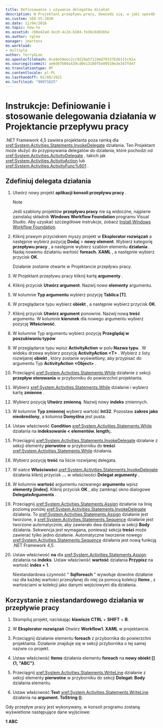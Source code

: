 ```yaml
---
title: Definiowanie i używanie delegatów działań
description: W Projektant przepływu pracy, Dowiedz się, w jaki sposób .NET Framework 4,5 zawiera projektanta poza ramką dla działania InvokeDelegate, którego można użyć do definiowania delegatów działań i korzystania z nich.
ms.custom: SEO-VS-2020
ms.date: 11/04/2016
ms.topic: how-to
ms.assetid: c68e42ad-3ec0-4c2d-b104-fe36c6d83b5e
ms.author: tglee
manager: jmartens
ms.workload:
- multiple
author: TerryGLee
ms.openlocfilehash: 0ce9e59eec2cc9229a5f1104d79337b26115c92a
ms.sourcegitcommit: ae6d47b09a439cd0e13180f5e89510e3e347fd47
ms.translationtype: MT
ms.contentlocale: pl-PL
ms.lasthandoff: 02/08/2021
ms.locfileid: "99971625"
---
```

# <a name="how-to-define-and-consume-activity-delegates-in-the-workflow-designer"></a>Instrukcje: Definiowanie i stosowanie delegowania działania w Projektancie przepływu pracy

.NET Framework 4,5 zawiera projektanta poza ramką dla <xref:System.Activities.Statements.InvokeDelegate> działania. Ten Projektant może służyć do przypisywania delegatów do działania, które pochodzi od <xref:System.Activities.ActivityDelegate> , takich jak <xref:System.Activities.ActivityAction> lub <xref:System.Activities.ActivityFunc%601> .

## <a name="define-an-activity-delegate"></a>Zdefiniuj delegata działania

1. Utwórz nowy projekt **aplikacji konsoli przepływu pracy** .

   > [!NOTE]
   > Jeśli szablony projektów **przepływu pracy** nie są widoczne, najpierw zainstaluj składnik **Windows Workflow Foundation** programu Visual Studio. Aby uzyskać szczegółowe instrukcje, zobacz [Install Windows Workflow Foundation](developing-applications-with-the-workflow-designer.md#install-windows-workflow-foundation).

3. Kliknij prawym przyciskiem myszy projekt w **Eksplorator rozwiązań** a następnie wybierz pozycję **Dodaj**  >  **nowy element**. Wybierz kategorię **przepływu pracy** , a następnie wybierz szablon elementu **działania** . Nadaj nowemu działaniu wartość **foreach. XAML** , a następnie wybierz przycisk **OK**.

   Działanie zostanie otwarte w Projektancie przepływu pracy.

4. W Projektant przepływu pracy kliknij kartę **argumenty** .

5. Kliknij przycisk **Utwórz argument**. Nazwij nowe **elementy** argumentu.

6. W kolumnie **Typ argumentu** wybierz pozycję **Tablica [T]**.

7. W przeglądarce typu wybierz **obiekt** , a następnie wybierz przycisk **OK**.

8. Kliknij przycisk **Utwórz argument** ponownie. Nazwij nową **treść** argumentu. W kolumnie **kierunek** dla nowego argumentu wybierz pozycję **Właściwość**.

9. W kolumnie Typ argumentu wybierz pozycję **Przeglądaj w poszukiwaniu typów**

10. W przeglądarce typu wpisz **ActivityAction** w polu **Nazwa typu** . W widoku drzewa wybierz pozycję **ActivityAction \<T>** . Wybierz z listy rozwijanej **obiekt** , który zostanie wyświetlony, aby przypisać do argumentu Typ **ActivityAction \<Object>** .

11. Przeciągnij <xref:System.Activities.Statements.While> działanie z sekcji **przepływ sterowania** w przyborniku do powierzchni projektanta.

12. Wybierz <xref:System.Activities.Statements.While> działanie i wybierz kartę **zmienne** .

13. Wybierz pozycję **Utwórz zmienną**. Nazwij nowy **indeks** zmiennych.

14. W kolumnie **Typ zmiennej** wybierz wartość **Int32**. Pozostaw **zakres** **jako nieokreślony**, a kolumna **Domyślna** jest pusta.

15. Ustaw właściwość **Condition** <xref:System.Activities.Statements.While> działania na **indeksowanie < elementów. length;**.

16. Przeciągnij <xref:System.Activities.Statements.InvokeDelegate> działanie z sekcji elementy **pierwotne** w przyborniku do **treści** <xref:System.Activities.Statements.While> działania.

17. Wybierz pozycję **treść** na liście rozwijanej delegata.

18. W siatce **Właściwości** <xref:System.Activities.Statements.InvokeDelegate> działania kliknij przycisk **...** w właściwości **Delegat argumenty** .

19. W kolumnie **wartość** argumentu nazwanego **argumentu** wpisz **elementy [index]**. Kliknij przycisk **OK** , aby zamknąć okno dialogowe **DelegateArguments** .

20. Przeciągnij <xref:System.Activities.Statements.Assign> działanie na linię poziomą poniżej <xref:System.Activities.Statements.InvokeDelegate> działania. To <xref:System.Activities.Statements.Assign> działanie jest tworzone, a <xref:System.Activities.Statements.Sequence> działanie jest tworzone automatycznie, aby zawierało dwa działania w sekcji **Body** działania.  Sekwencja jest wymagana, ponieważ sekcja **treści** może zawierać tylko jedno działanie. Automatyczne tworzenie nowego <xref:System.Activities.Statements.Sequence> działania jest nową funkcją .NET Framework 4,5.

21. Ustaw właściwość **na** dla <xref:System.Activities.Statements.Assign> działania na **indeks**. Ustaw właściwość **wartość** działania **Przypisz** na wartość **index + 1**.

    Niestandardowa czynność " **Sqlforeach** " wywołuje dowolne działanie raz dla każdej wartości przesyłanej do niej za pomocą kolekcji **Items** , z wartościami w kolekcji jako danymi wejściowymi dla działania.

## <a name="use-the-custom-activity-in-a-workflow"></a>Korzystanie z niestandardowego działania w przepływie pracy

1. Skompiluj projekt, naciskając **klawisze CTRL** + **SHIFT** + **B**.

2. W **Eksplorator rozwiązań** Otwórz **Workflow1. XAML** w projektancie.

3. Przeciągnij działanie elementu **foreach** z przybornika do powierzchni projektanta. Działanie znajduje się w sekcji przybornika o tej samej nazwie co projekt.

4. Ustaw właściwość **Items** działania elementu **foreach** na **nowy obiekt [] {1, "ABC"}**.

5. Przeciągnij <xref:System.Activities.Statements.WriteLine> działanie z sekcji elementy **pierwotne** w przyborniku do sekcji **Delegat: Body** działania elementu. 

6. Ustaw właściwość **Text** <xref:System.Activities.Statements.WriteLine> działania na **argument. ToString ()**.

Gdy przepływ pracy jest wykonywany, w konsoli programu zostaną wyświetlone następujące dane wyjściowe:

**1** 
 **ABC**
